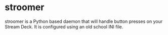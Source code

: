 # stroomer
stroomer is a Python based daemon that will handle button presses on your Stream Deck. It is configured using an old school INI file.
